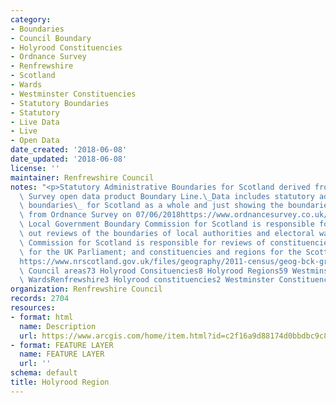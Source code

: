 ```yaml
---
category:
- Boundaries
- Council Boundary
- Holyrood Constituencies
- Ordnance Survey
- Renfrewshire
- Scotland
- Wards
- Westminster Constituencies
- Statutory Boundaries
- Statutory
- Live Data
- Live
- Open Data
date_created: '2018-06-08'
date_updated: '2018-06-08'
license: ''
maintainer: Renfrewshire Council
notes: "<p>Statutory Administrative Boundaries for Scotland derived from Ordnance\
  \ Survey open data product Boundary Line.\_Data includes statutory administrative\
  \ boundaries\_ for Scotland as a whole and just showing the boundaries for Renfrewshire.Downloaded\
  \ from Ordnance Survey on 07/06/2018https://www.ordnancesurvey.co.uk/opendatadownload/products.htmlThe\
  \ Local Government Boundary Commission for Scotland is responsible for carrying\
  \ out reviews of the boundaries of local authorities and electoral wards.\_The Boundary\
  \ Commission for Scotland is responsible for reviews of constituencies in Scotland\
  \ for the UK Parliament; and constituencies and regions for the Scottish Parliament.(source:\_\
  https://www.nrscotland.gov.uk/files/geography/2011-census/geog-bck-ground-info-admin-boundary-changes-since-2001.pdf)Scotland32\
  \ Council areas73 Holyrood Consituencies8 Holyrood Regions59 Westminster Constituencies354\
  \ WardsRenfrewshire3 Holyrood constituencies2 Westminster Constituencies12 wards</p>"
organization: Renfrewshire Council
records: 2704
resources:
- format: html
  name: Description
  url: https://www.arcgis.com/home/item.html?id=c2f16a9d88174d0bbdbc9c81edcfc5c3
- format: FEATURE LAYER
  name: FEATURE LAYER
  url: ''
schema: default
title: Holyrood Region
---
```

